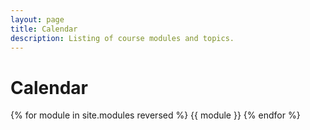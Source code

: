 ```yaml
---
layout: page
title: Calendar
description: Listing of course modules and topics.
---
```


# Calendar

{% for module in site.modules reversed %}
{{ module }}
{% endfor %}
